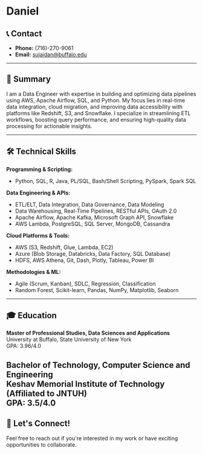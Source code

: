 # Daniel

## 📞 Contact  
- **Phone:** (716)-270-9061  
- **Email:** [sujaidan@buffalo.edu](mailto:sujaidan@buffalo.edu)  


---

## 📝 Summary  
I am a Data Engineer with expertise in building and optimizing data pipelines using AWS, Apache Airflow, SQL, and Python. My focus lies in real-time data integration, cloud migration, and improving data accessibility with platforms like Redshift, S3, and Snowflake. I specialize in streamlining ETL workflows, boosting query performance, and ensuring high-quality data processing for actionable insights.

---

## 🛠️ Technical Skills  

**Programming & Scripting:**  
- Python, SQL, R, Java, PL/SQL, Bash/Shell Scripting, PySpark, Spark SQL  

**Data Engineering & APIs:**  
- ETL/ELT, Data Integration, Data Governance, Data Modeling  
- Data Warehousing, Real-Time Pipelines, RESTful APIs, OAuth 2.0  
- Apache Airflow, Apache Kafka, Microsoft Graph API, Snowflake  
- AWS Lambda, PostgreSQL, SQL Server, MongoDB, Cassandra  

**Cloud Platforms & Tools:**  
- AWS (S3, Redshift, Glue, Lambda, EC2)  
- Azure (Blob Storage, Databricks, Data Factory, SQL Database)  
- HDFS, AWS Athena, Git, Dash, Plotly, Tableau, Power BI  

**Methodologies & ML:**  
- Agile (Scrum, Kanban), SDLC, Regression, Classification  
- Random Forest, Scikit-learn, Pandas, NumPy, Matplotlib, Seaborn  

---

## 🎓 Education  

**Master of Professional Studies, Data Sciences and Applications**  
University at Buffalo, State University of New York  
GPA: 3.96/4.0 

**Bachelor of Technology, Computer Science and Engineering**  
Keshav Memorial Institute of Technology (Affiliated to JNTUH)  
GPA: 3.5/4.0 
---

## 🚀 Let's Connect!  
Feel free to reach out if you're interested in my work or have exciting opportunities to collaborate.  
